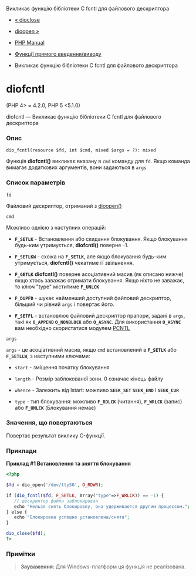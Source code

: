Викликає функцію бібліотеки C fcntl для файлового дескриптора

-   [« dioclose](function.dio-close.html)
    
-   [dioopen »](function.dio-open.html)
    
-   [PHP Manual](index.html)
    
-   [Функції прямого введення/виводу](ref.dio.html)
    
-   Викликає функцію бібліотеки C fcntl для файлового дескриптора
    

# diofcntl

(PHP 4> = 4.2.0, PHP 5 <5.1.0)

diofcntl — Викликає функцію бібліотеки C fcntl для файлового дескриптора

### Опис

```methodsynopsis
dio_fcntl(resource $fd, int $cmd, mixed $args = ?): mixed
```

Функція **diofcntl()** викликає вказану в `cmd` команду для `fd`. Якщо команда вимагає додаткових аргументів, вони задаються в `args`

### Список параметрів

`fd`

Файловий дескриптор, отриманий з [dioopen()](function.dio-open.html)

`cmd`

Можливо однією з наступних операцій:

-   **`F_SETLK`** - Встановлення або скидання блокування. Якщо блокування будь-ким утримується, **diofcntl()** поверне -1.
    
-   **`F_SETLKW`** - схожа на **`F_SETLK`**, але якщо блокування будь-ким утримується, **diofcntl()** чекатиме її звільнення.
    
-   **`F_GETLK`** **diofcntl()** поверне асоціативний масив (як описано нижче) якщо хтось заважає отримати блокування. Якщо ніхто не заважає, то ключ "type" міститиме **`F_UNLCK`**
    
-   **`F_DUPFD`** - шукає найменший доступний файловий дескриптор, більший чи рівний `args` і повертає його.
    
-   **`F_SETFL`** - встановлює файловий дескриптор прапори, задані в `args`, такі як **`O_APPEND`** **`O_NONBLOCK`** або **`O_ASYNC`**. Для використання **`O_ASYNC`** вам необхідно скористатися модулем [PCNTL](ref.pcntl.html)
    

`args`

`args` - це асоціативний масив, якщо `cmd` встановлений в **`F_SETLK`** або **`F_SETLLW`**, з наступними ключами:

-   `start` - зміщення початку блокування
    
-   `length` - Розмір заблокованої зони. 0 означає кінець файлу
    
-   `whence` - Залежить від lstart: можливо **`SEEK_SET`** **`SEEK_END`** і **`SEEK_CUR`**
    
-   `type` - тип блокування: можливо **`F_RDLCK`** (читання), **`F_WRLCK`** (запис) або **`F_UNLCK`** (Блокування немає)
    

### Значення, що повертаються

Повертає результат виклику C-функції.

### Приклади

**Приклад #1 Встановлення та зняття блокування**

```php
<?php

$fd = dio_open('/dev/ttyS0', O_RDWR);

if (dio_fcntl($fd, F_SETLK, Array("type"=>F_WRLCK)) == -1) {
   // дескриптор файла заблокирован
   echo "Нельзя снять блокировку, она удерживается другим процессом.";
} else {
   echo "Блокировка успешно установлена/снята";
}

dio_close($fd);
?>
```

### Примітки

> **Зауваження**: Для Windows-платформ ця функція не реалізована.